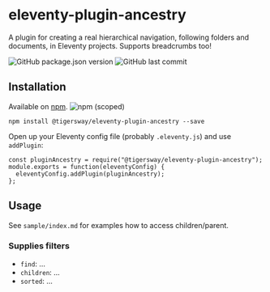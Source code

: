 # eleventy-plugin-ancestry

A plugin for creating a real hierarchical navigation, following folders and documents, in Eleventy projects. Supports breadcrumbs too!

![GitHub package.json version](https://img.shields.io/github/package-json/v/tigersway/eleventy-plugin-ancestry?style=flat-square) ![GitHub last commit](https://img.shields.io/github/last-commit/tigersway/eleventy-plugin-ancestry?style=flat-square)

## Installation

Available on [npm](https://www.npmjs.com/package/@tigersway/eleventy-plugin-ancestry).
![npm (scoped)](https://img.shields.io/npm/v/@tigersway/eleventy-plugin-ancestry?style=flat-square)

```
npm install @tigersway/eleventy-plugin-ancestry --save
```

Open up your Eleventy config file (probably `.eleventy.js`) and use `addPlugin`:

```
const pluginAncestry = require("@tigersway/eleventy-plugin-ancestry");
module.exports = function(eleventyConfig) {
  eleventyConfig.addPlugin(pluginAncestry);
};
```

## Usage

See `sample/index.md` for examples how to access children/parent.

### Supplies filters

* `find`: ...
* `children`: ...
* `sorted`: ...
